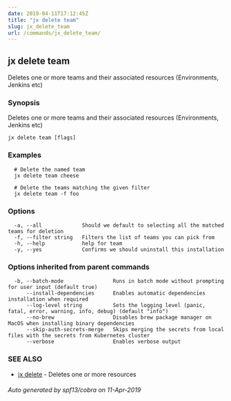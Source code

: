 ```yaml
---
date: 2019-04-11T17:12:45Z
title: "jx delete team"
slug: jx_delete_team
url: /commands/jx_delete_team/
---
```

## jx delete team

Deletes one or more teams and their associated resources (Environments, Jenkins etc)

### Synopsis

Deletes one or more teams and their associated resources (Environments, Jenkins etc)

```
jx delete team [flags]
```

### Examples

```
  # Delete the named team
  jx delete team cheese
  
  # Delete the teams matching the given filter
  jx delete team -f foo
```

### Options

```
  -a, --all             Should we default to selecting all the matched teams for deletion
  -f, --filter string   Filters the list of teams you can pick from
  -h, --help            help for team
  -y, --yes             Confirms we should uninstall this installation
```

### Options inherited from parent commands

```
  -b, --batch-mode                Runs in batch mode without prompting for user input (default true)
      --install-dependencies      Enables automatic dependencies installation when required
      --log-level string          Sets the logging level (panic, fatal, error, warning, info, debug) (default "info")
      --no-brew                   Disables brew package manager on MacOS when installing binary dependencies
      --skip-auth-secrets-merge   Skips merging the secrets from local files with the secrets from Kubernetes cluster
      --verbose                   Enables verbose output
```

### SEE ALSO

* [jx delete](/commands/jx_delete/)	 - Deletes one or more resources

###### Auto generated by spf13/cobra on 11-Apr-2019

